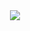 
<div align = "center">
<img src = "https://media.giphy.com/media/3ornk57KwDXf81rjWM/giphy.gif">
</div>

